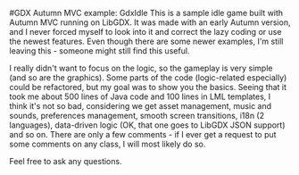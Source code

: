 #GDX Autumn MVC example: GdxIdle
This is a sample idle game built with Autumn MVC running on LibGDX. It was made with an early Autumn version, and I never forced myself to look into it and correct the lazy coding or use the newest features. Even though there are some newer examples, I'm still leaving this - someone might still find this useful.

I really didn't want to focus on the logic, so the gameplay is very simple (and so are the graphics). Some parts of the code (logic-related especially) could be refactored, but my goal was to show you the basics. Seeing that it took me about 500 lines of Java code and 100 lines in LML templates, I think it's not so bad, considering we get asset management, music and sounds, preferences management, smooth screen transitions, i18n (2 languages), data-driven logic (OK, that one goes to LibGDX JSON support) and so on. There are only a few comments - if I ever get a request to put some comments on any class, I will most likely do so.

Feel free to ask any questions.
